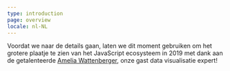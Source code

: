 ```yaml
---
type: introduction
page: overview
locale: nl-NL
---
```


Voordat we naar de details gaan, laten we dit moment gebruiken om het grotere plaatje te zien van het JavaScript ecosysteem in 2019 met dank aan de getalenteerde [Amelia Wattenberger](https://wattenberger.com/), onze gast data visualisatie expert!